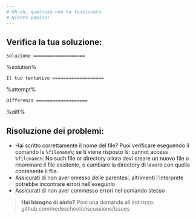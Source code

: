 ```yaml
---
# Uh-oh, qualcosa non ha funzionato.
# Niente panico!  
---
```


## Verifica la tua soluzione:

`Soluzione
===================`

%solution%

`Il tuo tentativo
===================`

%attempt%

`Differenza
===================`

%diff%

## Risoluzione dei problemi:
 * Hai scritto correttamente il nome del file? Puoi verificare eseguendo il comando ls `%filename%`; se ti viene risposto ls: cannot access `%filename%`: No such file or directory allora devi creare un nuovo file o rinominare il file esistente, o cambiare la directory di lavoro con quella contenente il file.
 * Assicurati di non aver omesso delle parentesi, altrimenti l'interprete potrebbe incontrare errori nell'eseguirlo
 * Assicurati di non aver commesso errori nel comando stesso

> **Hai bisogno di aiuto?** Poni una domanda all'indirizzo: github.com/nodeschool/discussions/issues
